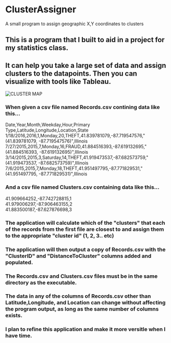 # ClusterAssigner
A small program to assign geographic X,Y coordinates to clusters

## This is a program that I built to aid in a project for my statistics class.  
  
## It can help you take a large set of data and assign clusters to the datapoints. Then you can visualize with tools like Tableau.  
![CLUSTER MAP](https://github.com/austin0150/ClusterAssigner/tree/master/Images/Cluster.PNG)  

### When given a csv file named Records.csv contining data like this...  
 Date,Year,Month,Weekday,Hour,Primary Type,Latitude,Longitude,Location,State  
1/18/2016,2016,1,Monday,20,THEFT,41.839781079,-87.719547576,"(41.839781079, -87.719547576)",Illinois  
7/27/2015,2015,7,Monday,16,FRAUD,41.884516393,-87.619132695,"(41.884516393, -87.619132695)",Illinois  
3/14/2015,2015,3,Saturday,14,THEFT,41.919473537,-87.682573759,"(41.919473537, -87.682573759)",Illinois  
7/6/2015,2015,7,Monday,18,THEFT,41.951497795,-87.771829531,"(41.951497795, -87.771829531)",Illinois  
  
### And a csv file named Clusters.csv containing data like this...  
41.909664252,-87.742728815,1  
41.979006297,-87.906463155,2  
41.883500187,-87.627876698,3  
  
### The application will calculate which of the "clusters" that each of the records from the first file are closest to and assign them to the appropriate "cluster id" (1, 2, 3.. etc)  
### The application will then output a copy of Records.csv with the "ClusterID" and "DistanceToCluster" columns added and populated.  
  
### The Records.csv and Clusters.csv files must be in the same directory as the executable.
### The data in any of the columns of Records.csv other than Latitude,Longitude, and Location can change without affecting the program output, as long as the same number of columns exists.  

### I plan to refine this application and make it more versitle when I have time.